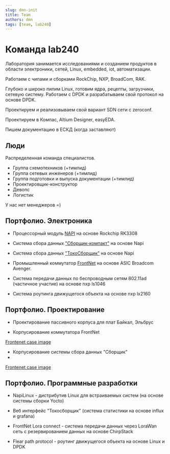 ```yaml
---
slug: dmn-init
title: Team
authors: dmn
tags: [team, lab240]
---
```


# Команда lab240

Лаборатория занимается исследованиями и созданием продуктов в области электроники, сетей, Linux, embedded, iot, автоматизации.

Работаем с чипами и сборками RockChip, NXP, BroadCom, RAK.

Глубоко и широко пилим Linux, готовим ядра, рецепты, загрузчики, сетевую систему. Работаем с DPDK и разрабатываем свой протокол на основе DPDK.

Проектируем и реализовываем свой вариант SDN сети с zeroconf.

Проектируем в Компас, Altium Designer, easyEDA.

Пишем документацию в ЕСКД (когда заставляют)

## Люди

Распределенная команда специалистов.

- Группа схемотехников (+тимлид)
- Группа сетевых инженеров (+тимлид)
- Группа подготовки и выпуска документации (+тимлид)
- Проектировщик-конструктор
- Девопс
- Логистик

У нас нет менеджеров =)

## Портфолио. Электроника

- Процессорный модуль [NAPI](https://github.com/dmnovikov/napiguide/blob/main/readmeNapi.md) на основе Rockchip RK3308

- Система сбора данных ["Сборщик-компакт"](https://github.com/dmnovikov/napiguide/blob/main/frontcontrolcompact.md) на основе Napi

- Система сбора данных ["ТокоСборщик"](https://github.com/dmnovikov/napiguide/blob/main/readmeNapiFrontControl.md) на основе Napi

- Промышленный коммутатор [FrontNet](https://github.com/dmnovikov/napiguide/blob/main/frontnet-l2.md) на основе ASIC Broadcom Avenger.

- Система передачи данных по беспроводным сетям 802.11ad (частичное участие) на основе nxp ls1046
  
- Система роутинга движущегося объекта на основе nxp lx2160

## Портфолио. Проектирование

- Проектирование пассивного корпуса для плат Байкал, Эльбрус
  
- Корпусирование коммутатора FrontNet

[Frontenet case image](img/l2-1.png)
  
- Корпусирование системы сбора данных "Сборщик"
-

[Frontenet case image](img/l2-1.png)

## Портфолио. Программные разработки

- NapiLinux - дистрибутив Linux для встраиваемых систем (на основе системы сборки Yocto)
  
- Веб интерфейс "Токосборщик" (система статистики на основе influx и grafana)
  
- FrontNet Lora connect - система передачи данных через LoraWan сеть с резервированием данных на основе ChirpStack
  
- Flear path protocol - роутинг движущегося объекта на основе Linux и DPDK
  
